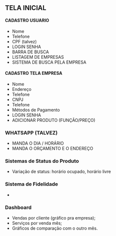## TELA INICIAL

#### CADASTRO USUARIO

- Nome
- Telefone
- CPF (talvez)
- LOGIN SENHA
- BARRA DE BUSCA
- LISTAGEM DE EMPRESAS
- SISTEMA DE BUSCA PELA EMPRESA

#### CADASTRO TELA EMPRESA

- Nome
- Endereço
- Telefone
- CNPJ
- Telefone
- Métodos de Pagamento
- LOGIN SENHA
- ADICIONAR PRODUTO (FUNÇÃO/PREÇO)

### WHATSAPP (TALVEZ)

- MANDA O DIA / HORÁRIO
- MANDA O ORÇAMENTO E O ENDEREÇO

### Sistemas de Status do Produto
- Variação de status: horário ocupado, horário livre

### Sistema de Fidelidade
-

### Dashboard

- Vendas por cliente (gráfico pra empresa);
- Serviços por venda mês;
- Gráficos de comparação com o outro mês.

